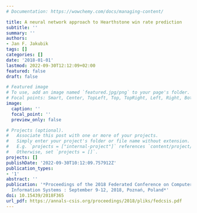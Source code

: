 ```yaml
---
# Documentation: https://wowchemy.com/docs/managing-content/

title: A neural network approach to Hearthstone win rate prediction
subtitle: ''
summary: ''
authors:
- Jan F. Jakubik
tags: []
categories: []
date: '2018-01-01'
lastmod: 2022-09-30T12:12:09+02:00
featured: false
draft: false

# Featured image
# To use, add an image named `featured.jpg/png` to your page's folder.
# Focal points: Smart, Center, TopLeft, Top, TopRight, Left, Right, BottomLeft, Bottom, BottomRight.
image:
  caption: ''
  focal_point: ''
  preview_only: false

# Projects (optional).
#   Associate this post with one or more of your projects.
#   Simply enter your project's folder or file name without extension.
#   E.g. `projects = ["internal-project"]` references `content/project/deep-learning/index.md`.
#   Otherwise, set `projects = []`.
projects: []
publishDate: '2022-09-30T10:12:09.757912Z'
publication_types:
- '1'
abstract: ''
publication: '*Proceedings of the 2018 Federated Conference on Computer Science and
  Information Systems : September 9-12, 2018, Poznań, Poland*'
doi: 10.15439/2018F365
url_pdf: https://annals-csis.org/proceedings/2018/pliks/fedcsis.pdf
---
```

